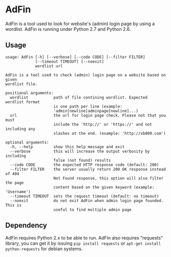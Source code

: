 # AdFin
AdFin is a tool used to look for website's (admin) login page by using a wordlist. AdFin is running under Python 2.7 and Python 2.6.
## Usage
```
usage: AdFin [-h] [--verbose] [--code CODE] [--filter FILTER]
             [--timeout TIMEOUT] [--noexit]
             wordlist url

AdFin is a tool used to check (admin) login page on a website based on given
wordlist file.

positional arguments:
  wordlist           path of file contining wordlist. Expected wordlist format
                     is one path per line (example:
                     'admin[newline]adminpage[newline]...)
  url                the url for login page check. Please not that you must
                     include the 'http://' or 'https://' and not including any
                     slashes at the end. (example: 'http://vb800.com')

optional arguments:
  -h, --help         show this help message and exit
  --verbose          this will increase the output verbosity by including
                     false (not found) results
  --code CODE        the expected HTTP response code (default: 200)
  --filter FILTER    the server usually return 200 OK response instead of 404
                     Not Found response, this option will also filter the page
                     content based on the given keyword (example: 'Username')
  --timeout TIMEOUT  sets the request timeout (default: no timeout)
  --noexit           do not exit AdFin when admin login page founded. This is
                     useful to find multiple admin page
```
## Dependency
AdFin requires Python 2.x to be able to run. AdFin also requires "requests" library, you can get it by issuing ```pip install requests``` or ```apt-get install python-requests``` for debian systems.
